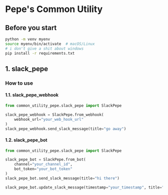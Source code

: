 # Pepe's Common Utility

## Before you start

```bash
python -m venv myenv
source myenv/bin/activate  # macOS/Linux
# i don't give a shit about windows
pip install -r requirements.txt
```

## 1. slack_pepe

### How to use

#### 1.1. slack_pepe_webhook

```python
from common_utility_pepe.slack_pepe import SlackPepe

slack_pepe_webhook = SlackPepe.from_webhook(
    webhook_url="your_web_hook_url"
)
slack_pepe_webhook.send_slack_message(title="go away")
```

#### 1.2. slack_pepe_bot

```python
from common_utility_pepe.slack_pepe import SlackPepe

slack_pepe_bot = SlackPepe.from_bot(
    channel="your_channel_id",
    bot_token="your_bot_token"
)
slack_pepe_bot.send_slack_message(title="hi there")

slack_pepe_bot.update_slack_message(timestamp="your_timestamp", title="it's fake")
```
